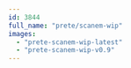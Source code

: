 ```yaml
---
id: 3844
full_name: "prete/scanem-wip"
images: 
  - "prete-scanem-wip-latest"
  - "prete-scanem-wip-v0.9"
---
```

